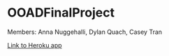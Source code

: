# OOADFinalProject

Members:
Anna Nuggehalli, Dylan Quach, Casey Tran

[Link to Heroku app](https://csci-4448-ooad-life.herokuapp.com/)
